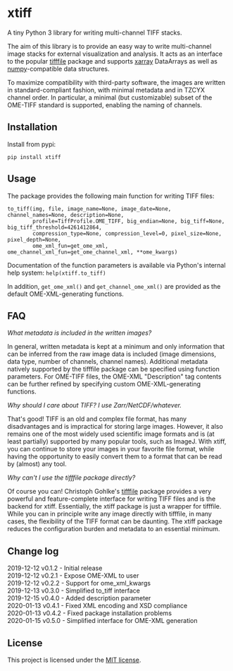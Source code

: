 # xtiff

A tiny Python 3 library for writing multi-channel TIFF stacks.

The aim of this library is to provide an easy way to write multi-channel image stacks for external visualization and
analysis. It acts as an interface to the popular [tifffile](https://www.lfd.uci.edu/~gohlke/) package and supports
[xarray](http://xarray.pydata.org) DataArrays as well as [numpy](https://www.numpy.org)-compatible data structures.

To maximize compatibility with third-party software, the images are written in standard-compliant fashion, with minimal
metadata and in TZCYX channel order. In particular, a minimal (but customizable) subset of the OME-TIFF standard is
supported, enabling the naming of channels.

## Installation

Install from pypi:

`pip install xtiff`


## Usage

The package provides the following main function for writing TIFF files:

```python3
to_tiff(img, file, image_name=None, image_date=None, channel_names=None, description=None,
        profile=TiffProfile.OME_TIFF, big_endian=None, big_tiff=None, big_tiff_threshold=4261412864,
        compression_type=None, compression_level=0, pixel_size=None, pixel_depth=None,
        ome_xml_fun=get_ome_xml, ome_channel_xml_fun=get_ome_channel_xml, **ome_kwargs)
```

Documentation of the function parameters is available via Python's internal help system: `help(xtiff.to_tiff)`

In addition, `get_ome_xml()` and `get_channel_ome_xml()` are provided as the default OME-XML-generating functions.

## FAQ

_What metadata is included in the written images?_

In general, written metadata is kept at a minimum and only information that can be inferred from the raw image data is
included (image dimensions, data type, number of channels, channel names). Additional metadata natively supported by the
tifffile package can be specified using function parameters. For OME-TIFF files, the OME-XML "Description" tag contents
can be further refined by specifying custom OME-XML-generating functions.

_Why should I care about TIFF? I use Zarr/NetCDF/whatever._

That's good! TIFF is an old and complex file format, has many disadvantages and is impractical for storing large images.
However, it also remains one of the most widely used scientific image formats and is (at least partially) supported by
many popular tools, such as ImageJ. With xtiff, you can continue to store your images in your favorite file format,
while having the opportunity to easily convert them to a format that can be read by (almost) any tool.

_Why can't I use the tifffile package directly?_

Of course you can! Christoph Gohlke's [tifffile](https://www.lfd.uci.edu/~gohlke/) package provides a very powerful and
feature-complete interface for writing TIFF files and is the backend for xtiff. Essentially, the xtiff package is just a
wrapper for tifffile. While you can in principle write any image directly with tifffile, in many cases, the flexibility
of the TIFF format can be daunting. The xtiff package reduces the configuration burden and metadata to an essential
minimum.

## Change log

2019-12-12 v0.1.2 - Initial release  
2019-12-12 v0.2.1 - Expose OME-XML to user  
2019-12-12 v0.2.2 - Support for ome_xml_kwargs  
2019-12-13 v0.3.0 - Simplified to_tiff interface  
2019-12-15 v0.4.0 - Added description parameter  
2020-01-13 v0.4.1 - Fixed XML encoding and XSD compliance  
2020-01-13 v0.4.2 - Fixed package installation problems  
2020-01-15 v0.5.0 - Simplified interface for OME-XML generation  

## License

This project is licensed under the [MIT license](https://github.com/BodenmillerGroup/xtiff/blob/master/LICENSE.txt).
